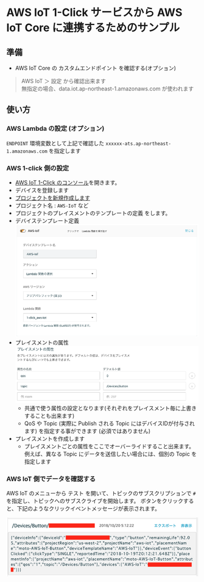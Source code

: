 # AWS IoT 1-Click サービスから AWS IoT Core に連携するためのサンプル

## 準備
- AWS IoT Core の カスタムエンドポイント を確認する(オプション)
> AWS IoT ＞ 設定 から確認出来ます  
> 無指定の場合、data.iot.ap-northeast-1.amazonaws.com が使われます

## 使い方
### AWS Lambda の設定 (オプション)
`ENDPOINT` 環境変数として上記で確認した `xxxxxx-ats.ap-northeast-1.amazonaws.com` を指定します

### AWS 1-click 側の設定
- [AWS IoT 1-Click のコンソール](https://ap-northeast-1.console.aws.amazon.com/iot1click/home)を開きます。
- デバイスを登録します
- [プロジェクトを新規作成します](https://ap-northeast-1.console.aws.amazon.com/iot1click/home?region=ap-northeast-1#/create/project)
 - プロジェクト名 : `AWS-IoT` など
- プロジェクトのプレイスメントのテンプレートの定義 をします。
 - デバイステンプレート定義
 ![デバイステンプレート](../../images/aws-iot/device_template.png)
 - プレイスメントの属性
 ![プレイスメントの属性](../../images/aws-iot/placement_attributes.png)
   - 共通で使う属性の設定となります(それぞれをプレイスメント毎に上書きすることも出来ます)
   - QoS や Topic (実際に Publish される Topic にはデバイスIDが付与されます) を指定する事ができます (必須ではありません)
- プレイスメントを作成します
  - プレイスメントごとの属性をここでオーバーライドすること出来ます。例えば、異なる Topic にデータを送信したい場合には、個別の Topic を指定します

### AWS IoT 側でデータを確認する
AWS IoT のメニューから テスト を開いて、トピックのサブスクリプションで `#` を指定し、トピックへのサブスクライブを開始します。
ボタンをクリックすると、下記のようなクリックイベントメッセージが表示されます。

![AWS IoT](../../images/aws-iot/aws-iot.png)
